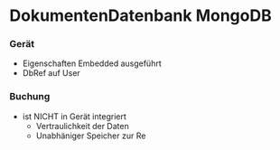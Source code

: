 DokumentenDatenbank MongoDB
===========================

### Gerät
- Eigenschaften Embedded ausgeführt
- DbRef auf User


### Buchung
- ist NICHT in Gerät integriert
	- Vertraulichkeit der Daten
	- Unabhäniger Speicher zur Re